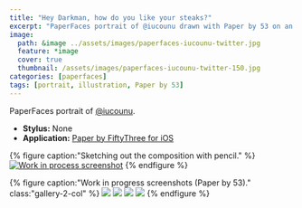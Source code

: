 ```yaml
---
title: "Hey Darkman, how do you like your steaks?"
excerpt: "PaperFaces portrait of @iucounu drawn with Paper by 53 on an iPad."
image: 
  path: &image ../assets/images/paperfaces-iucounu-twitter.jpg 
  feature: *image
  cover: true
  thumbnail: /assets/images/paperfaces-iucounu-twitter-150.jpg
categories: [paperfaces]
tags: [portrait, illustration, Paper by 53]
---
```


PaperFaces portrait of [@iucounu](https://twitter.com/iucounu).

* **Stylus:** None
* **Application:** [Paper by FiftyThree for iOS](http://www.fiftythree.com/paper)

{% figure caption:"Sketching out the composition with pencil." %}
[![Work in process screenshot](/assets/images/paperfaces-iucounu-process-1-750.jpg)](/assets/images/paperfaces-iucounu-process-1-lg.jpg)
{% endfigure %}

{% figure caption:"Work in progress screenshots (Paper by 53)." class:"gallery-2-col" %}
[![](/assets/images/paperfaces-iucounu-process-2-600.jpg)](/assets/images/paperfaces-iucounu-process-2-lg.jpg)
[![](/assets/images/paperfaces-iucounu-process-3-600.jpg)](/assets/images/paperfaces-iucounu-process-3-lg.jpg)
[![](/assets/images/paperfaces-iucounu-process-4-600.jpg)](/assets/images/paperfaces-iucounu-process-4-lg.jpg)
[![](/assets/images/paperfaces-iucounu-process-5-600.jpg)](/assets/images/paperfaces-iucounu-process-5-lg.jpg)
{% endfigure %}
